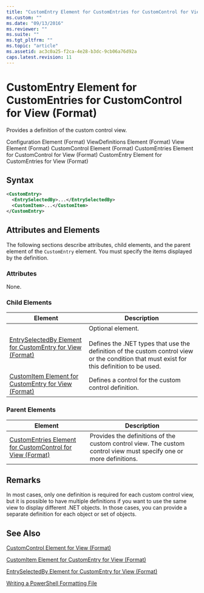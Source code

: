 ```yaml
---
title: "CustomEntry Element for CustomEntries for CustomControl for View (Format) | Microsoft Docs"
ms.custom: ""
ms.date: "09/13/2016"
ms.reviewer: ""
ms.suite: ""
ms.tgt_pltfrm: ""
ms.topic: "article"
ms.assetid: ac3c0a25-f2ca-4e28-b3dc-9cb06a76d92a
caps.latest.revision: 11
---
```

# CustomEntry Element for CustomEntries for CustomControl for View (Format)

Provides a definition of the custom control view.

Configuration Element (Format)
ViewDefinitions Element (Format)
View Element (Format)
CustomControl Element (Format)
CustomEntries Element for CustomControl for View (Format)
CustomEntry Element for CustomEntries for View (Format)

## Syntax

```xml
<CustomEntry>
  <EntrySelectedBy>...</EntrySelectedBy>
  <CustomItem>...</CustomItem>
</CustomEntry>
```

## Attributes and Elements

The following sections describe attributes, child elements, and the parent element of the `CustomEntry` element. You must specify the items displayed by the definition.

### Attributes

None.

### Child Elements

|Element|Description|
|-------------|-----------------|
|[EntrySelectedBy Element for CustomEntry for View (Format)](./entryselectedby-element-for-customentry-for-customcontrol-for-view-format.md)|Optional element.<br /><br /> Defines the .NET types that use the definition of the custom control view or the condition that must exist for this definition to be used.|
|[CustomItem Element for CustomEntry for View (Format)](./customitem-element-for-customentry-for-customcontrol-for-view-format.md)|Defines a control for the custom control definition.|

### Parent Elements

|Element|Description|
|-------------|-----------------|
|[CustomEntries Element for CustomControl for View (Format)](./customentries-element-for-customcontrol-for-view-format.md)|Provides the definitions of the custom control view. The custom control view must specify one or more definitions.|

## Remarks

In most cases, only one definition is required for each custom control view, but it is possible to have multiple definitions if you want to use the same view to display different .NET objects. In those cases, you can provide a separate definition for each object or set of objects.

## See Also

[CustomControl Element for View (Format)](./customcontrol-element-for-view-format.md)

[CustomItem Element for CustomEntry for View (Format)](./customitem-element-for-customentry-for-customcontrol-for-view-format.md)

[EntrySelectedBy Element for CustomEntry for View (Format)](./entryselectedby-element-for-customentry-for-customcontrol-for-view-format.md)

[Writing a PowerShell Formatting File](./writing-a-powershell-formatting-file.md)
